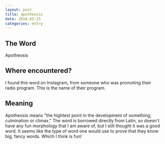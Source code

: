 ```yaml
---
layout: post
title: apotheosis
date: 2018-03-23
categories: entry
---
```

## The Word
Apotheosis

## Where encountered?
I found this word on Instagram, from someone who was promoting their radio program. This is the name of their program. 

## Meaning
Apotheosis means "the hightest point in the development of something; culmination or climax." The word is borrowed directly from Latin, so doesn't have any fun morphology that I am aware of, but I still thought it was a good word.
It seems like the type of word one would use to prove that they know big, fancy words. Which I think is fun!
